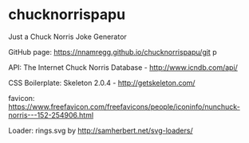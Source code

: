 # chucknorrispapu
Just a Chuck Norris Joke Generator

GitHub page: https://nnamregg.github.io/chucknorrispapu/git p

API:
The Internet Chuck Norris Database - http://www.icndb.com/api/

CSS Boilerplate:
Skeleton 2.0.4 - http://getskeleton.com/

favicon:
https://www.freefavicon.com/freefavicons/people/iconinfo/nunchuck-norris---152-254906.html

Loader:
rings.svg by http://samherbert.net/svg-loaders/
